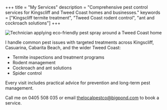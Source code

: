 +++
title = "My Services"
description = "Comprehensive pest control services for Kingscliff and Tweed Coast homes and businesses."
keywords = ["Kingscliff termite treatment", "Tweed Coast rodent control", "ant and cockroach solutions"]
+++

![Technician applying eco-friendly pest spray around a Tweed Coast home](https://via.placeholder.com/700x350 "Pest treatment at a Tweed Coast property")

I handle common pest issues with targeted treatments across Kingscliff, Casuarina, Cabarita Beach, and the wider Tweed Coast:

- Termite inspections and treatment programs
- Rodent management
- Cockroach and ant solutions
- Spider control

Every visit includes practical advice for prevention and long-term pest management.

Call me on 0405 508 035 or email thelocalpestco@bigpond.com to book a service.
